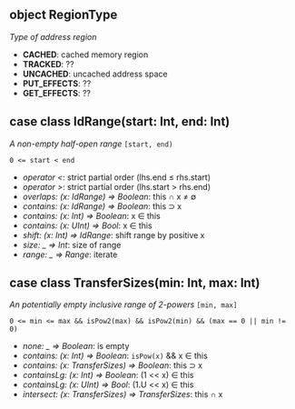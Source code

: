 object RegionType
------------------------------
*Type of address region*

+ **CACHED**: cached memory region
+ **TRACKED**: ??
+ **UNCACHED**: uncached address space
+ **PUT\_EFFECTS**: ??
+ **GET\_EFFECTS**: ??

case class IdRange(start: Int, end: Int)
----------------------
*A non-empty half-open range* `[start, end)`

    0 <= start < end

+ *operator <*: strict partial order (lhs.end &le; rhs.start)
+ *operator >*: strict partial order (lhs.start > rhs.end)
+ *overlaps: (x: IdRange) => Boolean*: this &cap; x &ne; &empty;
+ *contains: (x: IdRange) => Boolean*: this &sup; x
+ *contains: (x: Int) => Boolean*: x &isin; this
+ *contains: (x: UInt) => Bool*: x &isin; this
+ *shift: (x: Int) => IdRange*: shift range by positive x
+ *size: _ => Int*: size of range
+ *range: _ => Range*: iterate

case class TransferSizes(min: Int, max: Int)
--------------------------
*An potentially empty inclusive range of 2-powers* `[min, max]`

    0 <= min <= max && isPow2(max) && isPow2(min) && (max == 0 || min != 0)

+ *none: _ => Boolean*: is empty
+ *contains: (x: Int) => Boolean*: `isPow(x)` && x &isin; this
+ *contains: (x: TransferSizes) => Boolean*: this &sup; x
+ *containsLg: (x: Int) => Boolean*: (1 << x) &isin; this
+ *containsLg: (x: UInt) => Bool*: (1.U << x) &isin; this
+ *intersect: (x: TransferSizes) => TransferSizes*: this &cap; x

